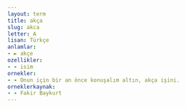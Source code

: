 ```yaml
---
layout: term
title: akça
slug: akca
letter: A
lisan: Türkçe
anlamlar:
- ► akçe
ozellikler:
- - isim
ornekler:
- - Onun için bir an önce konuşalım altın, akça işini.
orneklerkaynak:
- - Fakir Baykurt
---
```

